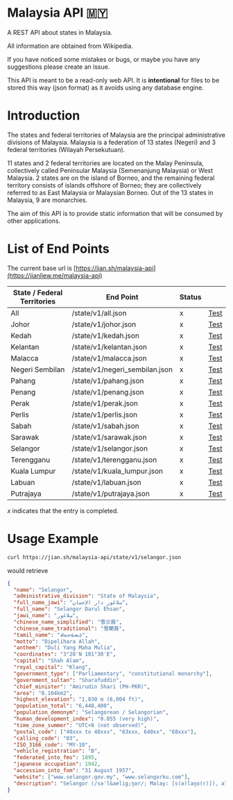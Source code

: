 # Malaysia API 🇲🇾

A REST API about states in Malaysia.

All information are obtained from Wikipedia.

If you have noticed some mistakes or bugs, or maybe you have any suggestions please create an issue.

This API is meant to be a read-only web API. It is **intentional** for files to be stored this way (json format) as it avoids using any database engine.

# Introduction

The states and federal territories of Malaysia are the principal administrative divisions of Malaysia. Malaysia is a federation of 13 states (Negeri) and 3 federal territories (Wilayah Persekutuan).

11 states and 2 federal territories are located on the Malay Peninsula, collectively called Peninsular Malaysia (Semenanjung Malaysia) or West Malaysia. 2 states are on the island of Borneo, and the remaining federal territory consists of islands offshore of Borneo; they are collectively referred to as East Malaysia or Malaysian Borneo. Out of the 13 states in Malaysia, 9 are monarchies.

The aim of this API is to provide static information that will be consumed by other applications.

# List of End Points

The current base url is [https://jian.sh/malaysia-api](https://jianliew.me/malaysia-api)

| State / Federal Territories | End Point                      | Status |                                                                        |
| --------------------------- | ------------------------------ | ------ | ---------------------------------------------------------------------- |
| All                         | /state/v1/all.json             | x      | [Test](https://jian.sh/malaysia-api/state/v1/all.json)             |
| Johor                       | /state/v1/johor.json           | x      | [Test](https://jian.sh/malaysia-api/state/v1/johor.json)           |
| Kedah                       | /state/v1/kedah.json           | x      | [Test](https://jian.sh/malaysia-api/state/v1/kedah.json)           |
| Kelantan                    | /state/v1/kelantan.json        | x      | [Test](https://jian.sh/malaysia-api/state/v1/kelantan.json)        |
| Malacca                     | /state/v1/malacca.json         | x      | [Test](https://jian.sh/malaysia-api/state/v1/malacca.json)         |
| Negeri Sembilan             | /state/v1/negeri_sembilan.json | x      | [Test](https://jian.sh/malaysia-api/state/v1/negeri_sembilan.json) |
| Pahang                      | /state/v1/pahang.json          | x      | [Test](https://jian.sh/malaysia-api/state/v1/pahang.json)          |
| Penang                      | /state/v1/penang.json          | x      | [Test](https://jian.sh/malaysia-api/state/v1/penang.json)          |
| Perak                       | /state/v1/perak.json           | x      | [Test](https://jian.sh/malaysia-api/state/v1/perak.json)           |
| Perlis                      | /state/v1/perlis.json          | x      | [Test](https://jian.sh/malaysia-api/state/v1/perlis.json)          |
| Sabah                       | /state/v1/sabah.json           | x      | [Test](https://jian.sh/malaysia-api/state/v1/sabah.json)           |
| Sarawak                     | /state/v1/sarawak.json         | x      | [Test](https://jian.sh/malaysia-api/state/v1/sarawak.json)         |
| Selangor                    | /state/v1/selangor.json        | x      | [Test](https://jian.sh/malaysia-api/state/v1/selangor.json)        |
| Terengganu                  | /state/v1/terengganu.json      | x      | [Test](https://jian.sh/malaysia-api/state/v1/kelantan.json)        |
| Kuala Lumpur                | /state/v1/kuala_lumpur.json    | x      | [Test](https://jian.sh/malaysia-api/state/v1/kuala_lumpur.json)    |
| Labuan                      | /state/v1/labuan.json          | x      | [Test](https://jian.sh/malaysia-api/state/v1/labuan.json)          |
| Putrajaya                   | /state/v1/putrajaya.json       | x      | [Test](https://jian.sh/malaysia-api/state/v1/putrajaya.json)       |

_x_ indicates that the entry is completed.

# Usage Example

```bash
curl https://jian.sh/malaysia-api/state/v1/selangor.json
```

would retrieve

```json
{
  "name": "Selangor",
  "administrative_division": "State of Malaysia",
  "full_name_jawi": "سلاڠور دار الإحسان",
  "full_name": "Selangor Darul Ehsan",
  "jawi_name": "سلاڠور",
  "chinese_name_simplified": "雪兰莪",
  "chinese_name_traditional": "雪蘭莪",
  "tamil_name": "சிலாங்கூர்",
  "motto": "Dipelihara Allah",
  "anthem": "Duli Yang Maha Mulia",
  "coordinates": "3°20′N 101°30′E",
  "capital": "Shah Alam",
  "royal_capital": "Klang",
  "government_type": ["Parliamentary", "constitutional monarchy"],
  "government_sultan": "Sharafuddin",
  "chief_minister": "Amirudin Shari (PH-PKR)",
  "area": "8.104km2",
  "highest_elevation": "1,830 m (6,004 ft)",
  "population_total": "6,448,400",
  "population_demonym": "Selangorean / Selangorian",
  "human_development_index": "0.855 (very high)",
  "time_zone_summer": "UTC+8 (not observed)",
  "postal_code": ["40xxx to 48xxx", "63xxx, 640xx", "68xxx"],
  "calling_code": "03",
  "ISO_3166_code": "MY-10",
  "vehicle_registration": "B",
  "federated_into_fms": 1895,
  "japanese occupation": 1942,
  "accession_into_fom": "31 August 1957",
  "website": ["www.selangor.gov.my", "www.selangorku.com"],
  "description": "Selangor (/səˈl&aelig;ŋər/; Malay: [s(ə)laŋo(r)]), also known by its Arabic honorific Darul Ehsan, or &quot;Abode of Sincerity&quot;, is one of the 13 states of Malaysia. It is on the west coast of Peninsular Malaysia and is bordered by Perak to the north, Pahang to the east, Negeri Sembilan to the south and the Strait of Malacca to the west. Selangor surrounds the federal territories of Kuala Lumpur and Putrajaya, both of which were previously part of it. The state capital of Selangor is Shah Alam and its royal capital is Klang. Petaling Jaya and Subang Jaya received city status in 2006 and 2019, respectively. Selangor is one of four Malaysian states that contain more than one city with official city status; the others are Sarawak, Johor, and Penang. The state of Selangor has the largest economy in Malaysia in terms of gross domestic product (GDP), with RM 239.968 billion (roughly US$55.5 billion) in 2015, comprising 22.6% of the country's GDP. It is the most developed state in Malaysia; it has good infrastructure such as highways and transport, and has the largest population in Malaysia, a high standard of living and the lowest poverty rate in the country."
}
```
